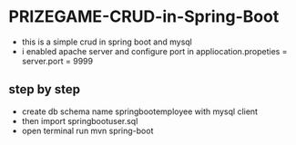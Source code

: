 # PRIZEGAME-CRUD-in-Spring-Boot

- this is a simple crud in spring boot and mysql
- i enabled apache server and configure port in appliocation.propeties = server.port = 9999

## step by step

- create db schema name springbootemployee with mysql client
- then import springbootuser.sql
- open terminal run mvn spring-boot

